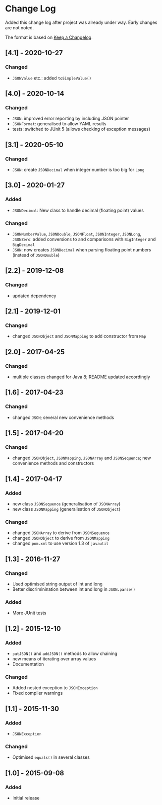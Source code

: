 # Change Log
Added this change log after project was already under way.  Early changes are not noted.

The format is based on [Keep a Changelog](http://keepachangelog.com/).

## [4.1] - 2020-10-27
### Changed
- `JSONValue` etc.: added `toSimpleValue()`

## [4.0] - 2020-10-14
### Changed
- `JSON`: improved error reporting by including JSON pointer
- `JSONFormat`: generalised to allow YAML results
- tests: switched to JUnit 5 (allows checking of exception messages)

## [3.1] - 2020-05-10
### Changed
- `JSON`: create `JSONDecimal` when integer number is too big for `Long`

## [3.0] - 2020-01-27
### Added
- `JSONDecimal`: New class to handle decimal (floating point) values

### Changed
- `JSONNumberValue`, `JSONDouble`, `JSONFloat`, `JSONInteger`, `JSONLong`, `JSONZero`: added conversions to and
comparisons with `BigInteger` and `BigDecimal`
- `JSON`: now creates `JSONDecimal` when parsing floating point numbers (instead of `JSONDouble`)

## [2.2] - 2019-12-08
### Changed
- updated dependency

## [2.1] - 2019-12-01
### Changed
- changed `JSONObject` and `JSONMapping` to add constructor from `Map`

## [2.0] - 2017-04-25
### Changed
- multiple classes changed for Java 8; README updated accordingly

## [1.6] - 2017-04-23
### Changed
- changed `JSON`; several new convenience methods

## [1.5] - 2017-04-20
### Changed
- changed `JSONObject`, `JSONMapping`, `JSONArray` and `JSONSequence`; new convenience
  methods and constructors

## [1.4] - 2017-04-17
### Added
- new class `JSONSequence` (generalisation of `JSONArray`)
- new class `JSONMapping` (generalisation of `JSONObject`)

### Changed
- changed `JSONArray` to derive from `JSONSequence`
- changed `JSONObject` to derive from `JSONMapping`
- changed `pom.xml` to use version 1.3 of `javautil`

## [1.3] - 2016-11-27
### Changed
- Used optimised string output of int and long
- Better discriminination between int and long in `JSON.parse()`

### Added
- More JUnit tests

## [1.2] - 2015-12-10
### Added
- `putJSON()` and `addJSON()` methods to allow chaining
- new means of iterating over array values
- Documentation

### Changed
- Added nested exception to `JSONException`
- Fixed compiler warnings

## [1.1] - 2015-11-30
### Added
- `JSONException`

### Changed
- Optimised `equals()` in several classes

## [1.0] - 2015-09-08
### Added
- Initial release
